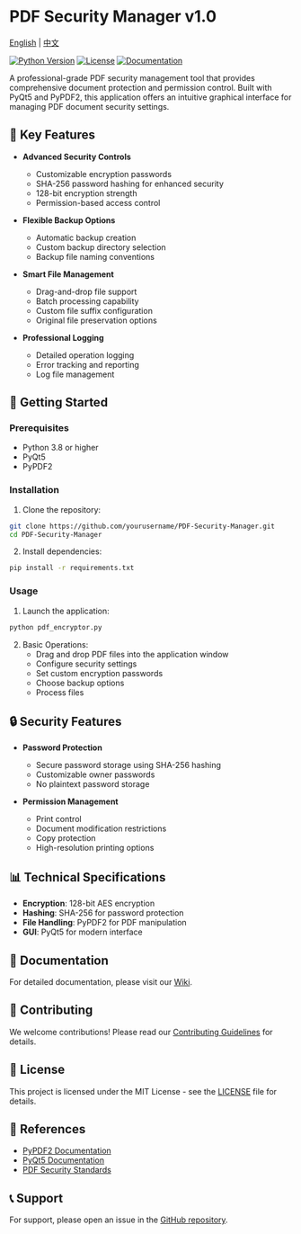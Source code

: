 # PDF Security Manager v1.0
[English](README.md) | [中文](README.zh-CN.md)

[![Python Version](https://img.shields.io/badge/python-3.8%2B-blue)](https://www.python.org/downloads/)
[![License](https://img.shields.io/badge/license-MIT-green)](LICENSE)
[![Documentation](https://img.shields.io/badge/docs-available-brightgreen)](https://github.com/yourusername/PDF-Security-Manager/wiki)

A professional-grade PDF security management tool that provides comprehensive document protection and permission control. Built with PyQt5 and PyPDF2, this application offers an intuitive graphical interface for managing PDF document security settings.

## 🌟 Key Features

- **Advanced Security Controls**
  - Customizable encryption passwords
  - SHA-256 password hashing for enhanced security
  - 128-bit encryption strength
  - Permission-based access control

- **Flexible Backup Options**
  - Automatic backup creation
  - Custom backup directory selection
  - Backup file naming conventions

- **Smart File Management**
  - Drag-and-drop file support
  - Batch processing capability
  - Custom file suffix configuration
  - Original file preservation options

- **Professional Logging**
  - Detailed operation logging
  - Error tracking and reporting
  - Log file management

## 🚀 Getting Started

### Prerequisites

- Python 3.8 or higher
- PyQt5
- PyPDF2

### Installation

1. Clone the repository:
```bash
git clone https://github.com/yourusername/PDF-Security-Manager.git
cd PDF-Security-Manager
```

2. Install dependencies:
```bash
pip install -r requirements.txt
```

### Usage

1. Launch the application:
```bash
python pdf_encryptor.py
```

2. Basic Operations:
   - Drag and drop PDF files into the application window
   - Configure security settings
   - Set custom encryption passwords
   - Choose backup options
   - Process files

## 🔒 Security Features

- **Password Protection**
  - Secure password storage using SHA-256 hashing
  - Customizable owner passwords
  - No plaintext password storage

- **Permission Management**
  - Print control
  - Document modification restrictions
  - Copy protection
  - High-resolution printing options

## 📊 Technical Specifications

- **Encryption**: 128-bit AES encryption
- **Hashing**: SHA-256 for password protection
- **File Handling**: PyPDF2 for PDF manipulation
- **GUI**: PyQt5 for modern interface

## 📝 Documentation

For detailed documentation, please visit our [Wiki](https://github.com/yourusername/PDF-Security-Manager/wiki).

## 🤝 Contributing

We welcome contributions! Please read our [Contributing Guidelines](CONTRIBUTING.md) for details.

## 📄 License

This project is licensed under the MIT License - see the [LICENSE](LICENSE) file for details.

## 🔗 References

- [PyPDF2 Documentation](https://pypdf2.readthedocs.io/en/latest/)
- [PyQt5 Documentation](https://www.riverbankcomputing.com/static/Docs/PyQt5/)
- [PDF Security Standards](https://www.iso.org/standard/75839.html)

## 📞 Support

For support, please open an issue in the [GitHub repository](https://github.com/yourusername/PDF-Security-Manager/issues). 